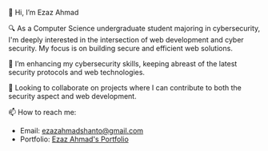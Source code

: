 👋 Hi, I’m Ezaz Ahmad

🔍 As a Computer Science undergraduate student majoring in cybersecurity, I'm deeply interested in the intersection of web development and cyber security. My focus is on building secure and efficient web solutions.

🌱 I’m enhancing my cybersecurity skills, keeping abreast of the latest security protocols and web technologies.

💞️ Looking to collaborate on projects where I can contribute to both the security aspect and web development.

📫 How to reach me:
- Email: ezazahmadshanto@gmail.com
- Portfolio: [Ezaz Ahmad's Portfolio](https://www.ezazahmad.com/)

<!---
Ezaz-Ahmad/Ezaz-Ahmad is a ✨ special ✨ repository because its `README.md` (this file) appears on your GitHub profile.
You can click the Preview link to take a look at your changes.
--->
